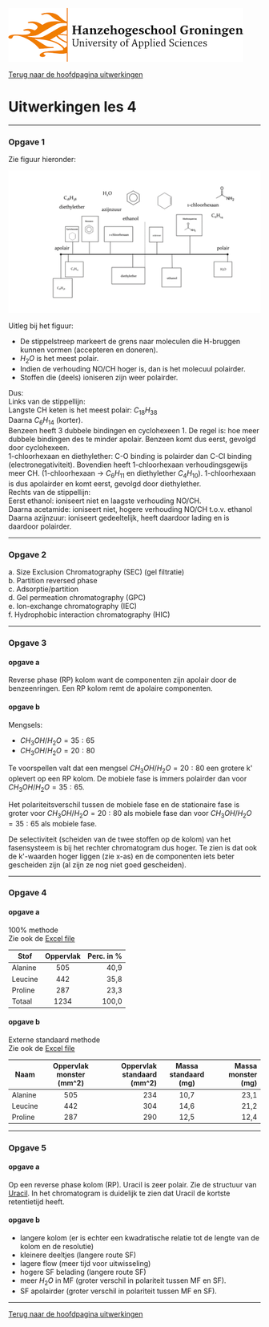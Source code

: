 ![Hanze](../../hanze/hanze.png)

[Terug naar de hoofdpagina uitwerkingen](../uitwerkingen.md)

# Uitwerkingen les 4

---

### Opgave 1

Zie figuur hieronder:  

![polarity](./pics/fig1.png)  


Uitleg bij het figuur:  
- De stippelstreep markeert de grens naar moleculen die H-bruggen kunnen vormen (accepteren en doneren).  
- $H_2O$ is het meest polair.  
- Indien de verhouding NO/CH hoger is, dan is het molecuul polairder.  
- Stoffen die (deels) ioniseren zijn weer polairder.  

Dus:  
Links van de stippellijn:  
Langste CH keten is het meest polair: $C_{18}H_{38}$  
Daarna $C_{6}H_{14}$ (korter).  
Benzeen heeft 3 dubbele bindingen en cyclohexeen 1. De regel is: hoe meer dubbele bindingen des te minder apolair. Benzeen komt dus eerst, gevolgd door cyclohexeen.  
1-chloorhexaan en diethylether: C-O binding is polairder dan C-Cl binding (electronegativiteit). Bovendien heeft 1-chloorhexaan verhoudingsgewijs meer CH. (1-chloorhexaan -> $C_6H_{11}$ en diethylether $C_4H_{10}$). 1-chloorhexaan is dus apolairder en komt eerst, gevolgd door diethylether.  
Rechts van de stippellijn:  
Eerst ethanol: ioniseert niet en laagste verhouding NO/CH.  
Daarna acetamide: ioniseert niet, hogere verhouding NO/CH t.o.v. ethanol  
Daarna azijnzuur: ioniseert gedeeltelijk, heeft daardoor lading en is daardoor polairder.  

---

### Opgave 2

a. Size Exclusion Chromatography (SEC) (gel filtratie)  
b. Partition reversed phase  
c. Adsorptie/partition  
d. Gel permeation chromatography (GPC)  
e. Ion-exchange chromatography (IEC)  
f. Hydrophobic interaction chromatography (HIC)  

---

### Opgave 3

#### opgave a

Reverse phase (RP) kolom want de componenten zijn apolair door de benzeenringen. Een RP kolom remt de apolaire componenten.  

#### opgave b

Mengsels:
- $CH_3OH/H_2O = 35 : 65$  
- $CH_3OH/H_2O = 20 : 80$  

Te voorspellen valt dat een mengsel $CH_3OH/H_2O = 20 : 80$ een grotere k' oplevert op een RP kolom. De mobiele fase is immers polairder dan voor $CH_3OH/H_2O = 35 : 65$.  

Het polariteitsverschil tussen de mobiele fase en de stationaire fase is groter voor $CH_3OH/H_2O = 20 : 80$ als mobiele fase dan voor $CH_3OH/H_2O = 35 : 65$ als mobiele fase.  

De selectiviteit (scheiden van de twee stoffen op de kolom) van het fasensysteem is bij het rechter chromatogram dus hoger. Te zien is dat ook de k'-waarden hoger liggen (zie x-as) en de componenten iets beter gescheiden zijn (al zijn ze nog niet goed gescheiden).  

---

### Opgave 4

#### opgave a

100% methode  
Zie ook de [Excel file](./files/les4_uitwerkingen.xlsx)  

| Stof          | Oppervlak     | Perc. in %  |
| ------------- |:-------------:| -----------:|
| Alanine       | 505           | 40,9        |
| Leucine       | 442           | 35,8        |
| Proline       | 287           | 23,3        |
| Totaal        | 1234          | 100,0       |

#### opgave b

Externe standaard methode  
Zie ook de [Excel file](./files/les4_uitwerkingen.xlsx) 

|Naam           |Oppervlak monster (mm^2)|Oppervlak standaard (mm^2)|Massa standaard (mg)|Massa monster (mg)|
| ------------- |:----------------------:| ------------------------:|:------------------:|-----------------:|
|Alanine        |505                     |                       234|10,7                |              23,1|
|Leucine        |442                     |304                       |14,6                |              21,2|
|Proline        |287                     |290                       |12,5                |              12,4|

---

### Opgave 5

#### opgave a

Op een reverse phase kolom (RP). Uracil is zeer polair. Zie de structuur van [Uracil](https://nl.wikipedia.org/wiki/Uracil). In het chromatogram is duidelijk te zien dat Uracil de kortste retentietijd heeft.  

#### opgave b

- langere kolom (er is echter een kwadratische relatie tot de lengte van de kolom en de resolutie)
- kleinere deeltjes (langere route SF)
- lagere flow (meer tijd voor uitwisseling)
- hogere SF belading (langere route SF)
- meer $H_2O$ in MF (groter verschil in polariteit tussen MF en SF).
- SF apolairder (groter verschil in polariteit tussen MF en SF). 

--- 

[Terug naar de hoofdpagina uitwerkingen](../uitwerkingen.md)

<script type="text/x-mathjax-config">
  MathJax.Hub.Config({
    tex2jax: {
      inlineMath: [ ['$','$'], ["\\(","\\)"] ],
      processEscapes: true
    }
  });
</script>
    
<script type="text/javascript"
        src="https://cdn.mathjax.org/mathjax/latest/MathJax.js?config=TeX-AMS-MML_HTMLorMML">
</script>